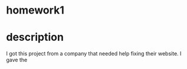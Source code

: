 # homework1
# description
I got this project from a company that needed help fixing their website.
I gave the <title> tag a website name and I gave the images tags an "alt" name. Also, I changed the H3 tags on the images. All of the tags are h3 now.